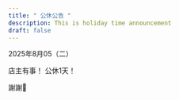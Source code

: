 ```yaml
---
title: " 公休公告 "
description: This is holiday time announcement
draft: false
---
```



2025年8月05（二）

店主有事！
公休1天！

謝謝🙏